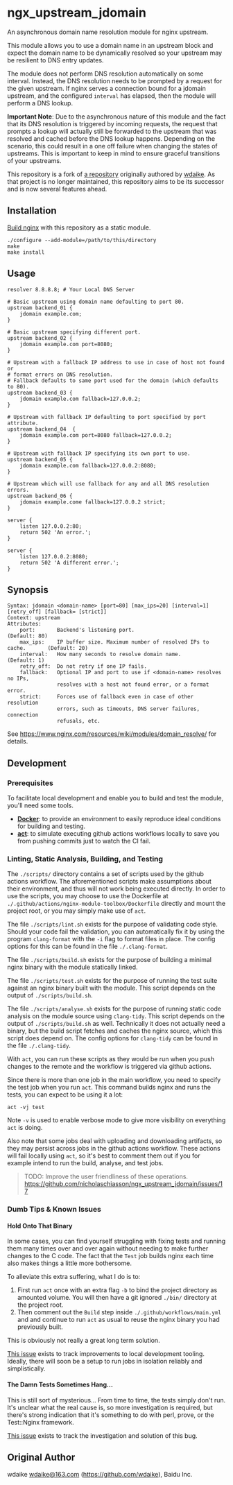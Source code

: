 # ngx_upstream_jdomain

An asynchronous domain name resolution module for nginx upstream.

This module allows you to use a domain name in an upstream block and expect the
domain name to be dynamically resolved so your upstream may be resilient to DNS
entry updates.

The module does not perform DNS resolution automatically on some interval.
Instead, the DNS resolution needs to be prompted by a request for the given
upstream. If nginx serves a connection bound for a jdomain upstream, and the
configured `interval` has elapsed, then the module will perform a DNS lookup.

**Important Note**: Due to the asynchronous nature of this module and the fact
that its DNS resolution is triggered by incoming requests, the request that
prompts a lookup will actually still be forwarded to the upstream that was
resolved and cached before the DNS lookup happens. Depending on the scenario,
this could result in a one off failure when changing the states of
upstreams. This is important to keep in mind to ensure graceful transitions of
your upstreams.

This repository is a fork of [a repository](https://github.com/wdaike/ngx_upstream_jdomain)
originally authored by [wdaike](https://github.com/wdaike). As that project is
no longer maintained, this repository aims to be its successor and is now
several features ahead.

## Installation

[Build nginx](http://nginx.org/en/docs/configure.html) with this repository as
a static module.

```shell
./configure --add-module=/path/to/this/directory
make
make install
```

## Usage

```nginx
resolver 8.8.8.8; # Your Local DNS Server

# Basic upstream using domain name defaulting to port 80.
upstream backend_01 {
	jdomain example.com;
}

# Basic upstream specifying different port.
upstream backend_02 {
	jdomain example.com port=8080;
}

# Upstream with a fallback IP address to use in case of host not found or
# format errors on DNS resolution.
# Fallback defaults to same port used for the domain (which defaults to 80).
upstream backend_03 {
	jdomain example.com fallback=127.0.0.2;
}

# Upstream with fallback IP defaulting to port specified by port attribute.
upstream backend_04  {
	jdomain example.com port=8080 fallback=127.0.0.2;
}

# Upstream with fallback IP specifying its own port to use.
upstream backend_05 {
	jdomain example.com fallback=127.0.0.2:8080;
}

# Upstream which will use fallback for any and all DNS resolution errors.
upstream backend_06 {
	jdomain example.come fallback=127.0.0.2 strict;
}

server {
	listen 127.0.0.2:80;
	return 502 'An error.';
}

server {
	listen 127.0.0.2:8080;
	return 502 'A different error.';
}
```

## Synopsis

```
Syntax: jdomain <domain-name> [port=80] [max_ips=20] [interval=1] [retry_off] [fallback= [strict]]
Context: upstream
Attributes:
	port:       Backend's listening port.                                      (Default: 80)
	max_ips:    IP buffer size. Maximum number of resolved IPs to cache.       (Default: 20)
	interval:   How many seconds to resolve domain name.                       (Default: 1)
	retry_off:  Do not retry if one IP fails.
	fallback:   Optional IP and port to use if <domain-name> resolves no IPs,
	            resolves with a host not found error, or a format error.
	strict:     Forces use of fallback even in case of other resolution
	            errors, such as timeouts, DNS server failures, connection
	            refusals, etc.
```

See https://www.nginx.com/resources/wiki/modules/domain_resolve/ for details.

## Development

### Prerequisites

To facilitate local development and enable you to build and test the module,
you'll need some tools.

- **[Docker](https://docs.docker.com/get-docker/)**: to provide an environment
	to easily reproduce ideal conditions for building and testing.
- **[act](https://github.com/nektos/act#installation)**: to simulate executing
	github actions workflows locally to save you from pushing commits just to
	watch the CI fail.

### Linting, Static Analysis, Building, and Testing

The `./scripts/` directory contains a set of scripts used by the github actions
workflow. The aforementioned scripts make assumptions about their environment,
and thus will not work being executed directly. In order to use the scripts, you
may choose to use the Dockerfile at `./.github/actions/nginx-module-toolbox/Dockerfile`
directly and mount the project root, or you may simply make use of `act`.

The file `./scripts/lint.sh` exists for the purpose of validating code style.
Should your code fail the validation, you can automatically fix it by using the
program `clang-format` with the `-i` flag to format files in place. The config
options for this can be found in the file `./.clang-format`.

The file `./scripts/build.sh` exists for the purpose of building a minimal
nginx binary with the module statically linked.

The file `./scripts/test.sh` exists for the purpose of running the test suite
against an nginx binary built with the module. This script depends on the
output of `./scripts/build.sh`.

The file `./scripts/analyse.sh` exists for the purpose of running static code
analysis on the module source using `clang-tidy`. This script depends on the
output of `./scripts/build.sh` as well. Technically it does not actually need a
binary, but the build script fetches and caches the nginx source, which this
script does depend on. The config options for `clang-tidy` can be found in the
file `./.clang-tidy`.

With `act`, you can run these scripts as they would be run when you push
changes to the remote and the workflow is triggered via github actions.

Since there is more than one job in the main workflow, you need to specify the
test job when you run `act`. This command builds nginx and runs the tests, you
can expect to be using it a lot:

```shell
act -vj test
```

Note `-v` is used to enable verbose mode to give more visibility on everything
`act` is doing.

Also note that some jobs deal with uploading and downloading artifacts, so they
may persist across jobs in the github actions workflow. These actions will fail
locally using `act`, so it's best to comment them out if you for example intend
to run the build, analyse, and test jobs.

> TODO: Improve the user friendliness of these operations. https://github.com/nicholaschiasson/ngx_upstream_jdomain/issues/17

### Dumb Tips & Known Issues

#### Hold Onto That Binary

In some cases, you can find yourself struggling with fixing tests and running
them many times over and over again without needing to make further changes to
the C code. The fact that the `Test` job builds nginx each time also makes
things a little more bothersome.

To alleviate this extra suffering, what I do is to:

1. First run `act` once with an extra flag `-b` to bind the project directory
	as amounted volume. You will then have a git ignored `./bin/` directory at
	the project root.
2. Then comment out the `Build` step inside `./.github/workflows/main.yml` and
	and continue to run `act` as usual to reuse the nginx binary you had
	previously built.

This is obviously not really a great long term solution.

[This issue](https://github.com/nicholaschiasson/ngx_upstream_jdomain/issues/17)
exists to track improvements to local development tooling. Ideally, there will
soon be a setup to run jobs in isolation reliably and simplistically.

#### The Damn Tests Sometimes Hang...

This is still sort of mysterious... From time to time, the tests simply don't
run. It's unclear what the real cause is, so more investigation is required,
but there's strong indication that it's something to do with perl, prove, or
the Test::Nginx framework.

[This issue](https://github.com/nicholaschiasson/ngx_upstream_jdomain/issues/26)
exists to track the investigation and solution of this bug.

## Original Author

wdaike <wdaike@163.com> (https://github.com/wdaike), Baidu Inc.
